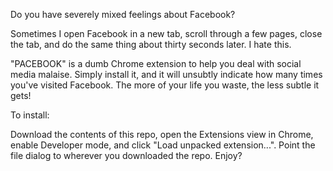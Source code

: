Do you have severely mixed feelings about Facebook?

Sometimes I open Facebook in a new tab, scroll through a few pages, close the tab, and do the same thing about thirty seconds later. I hate this.

"PACEBOOK" is a dumb Chrome extension to help you deal with social media malaise. Simply install it, and it will unsubtly indicate how many times you've visited Facebook. The more of your life you waste, the less subtle it gets!

To install: 

Download the contents of this repo, open the Extensions view in Chrome, enable Developer mode, and click "Load unpacked extension...". Point the file dialog to wherever you downloaded the repo. Enjoy?
